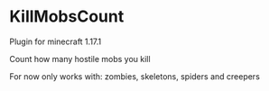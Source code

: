 # KillMobsCount
 
Plugin for minecraft 1.17.1

Count how many hostile mobs you kill

For now only works with: zombies, skeletons, spiders and creepers


